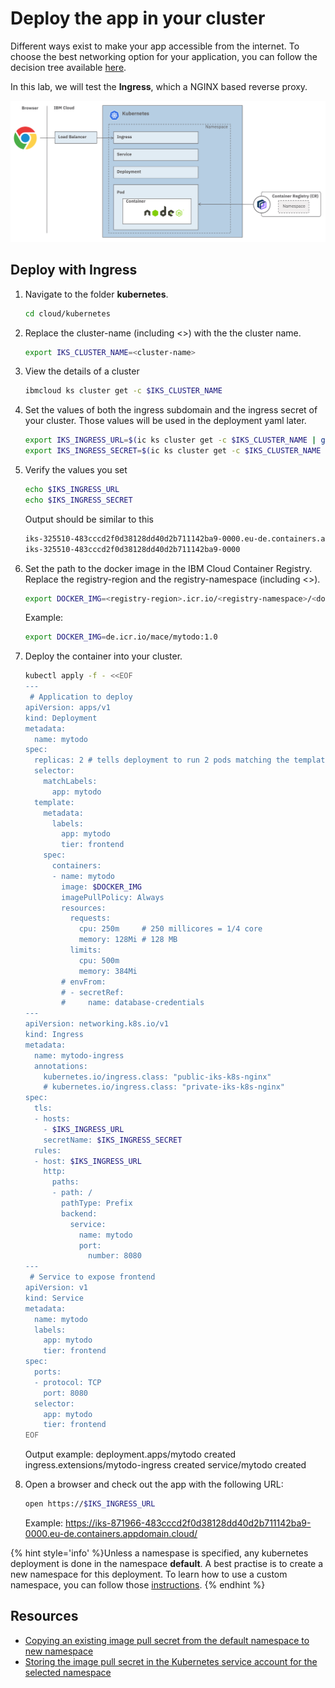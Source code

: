 # Deploy the app in your cluster

Different ways exist to make your app accessible from the internet. To choose the best networking option for your application, you can follow the decision tree available [here](https://cloud.ibm.com/docs/containers?topic=containers-cs_network_planning).

In this lab, we will test the **Ingress**, which a NGINX based reverse proxy.

![architecture](./images/k8s-yaml.png)

## Deploy with Ingress

1. Navigate to the folder **kubernetes**.

    ```sh
    cd cloud/kubernetes
    ```

1. Replace the cluster-name (including <>) with the the cluster name.

    ```sh
    export IKS_CLUSTER_NAME=<cluster-name>
    ```

1. View the details of a cluster

    ```sh
    ibmcloud ks cluster get -c $IKS_CLUSTER_NAME
    ```

1. Set the values of both the ingress subdomain and the ingress secret of your cluster. Those values will be used in the deployment yaml later.

    ```sh
    export IKS_INGRESS_URL=$(ic ks cluster get -c $IKS_CLUSTER_NAME | grep "Ingress Subdomain" | awk '{print tolower($3)}')
    export IKS_INGRESS_SECRET=$(ic ks cluster get -c $IKS_CLUSTER_NAME | grep "Ingress Secret" | awk '{print tolower($3)}')
    ```

1. Verify the values you set

    ```sh
    echo $IKS_INGRESS_URL
    echo $IKS_INGRESS_SECRET
    ```

    Output should be similar to this

    ```txt
    iks-325510-483cccd2f0d38128dd40d2b711142ba9-0000.eu-de.containers.appdomain.cloud
    iks-325510-483cccd2f0d38128dd40d2b711142ba9-0000
    ```

1. Set the path to the docker image in the IBM Cloud Container Registry. Replace the registry-region and the registry-namespace (including <>).

    ```sh
    export DOCKER_IMG=<registry-region>.icr.io/<registry-namespace>/<docker-image-name>:<docker-tag>
    ```
  
    Example:

    ```sh
    export DOCKER_IMG=de.icr.io/mace/mytodo:1.0
    ```

1. Deploy the container into your cluster.
  
    ```sh
    kubectl apply -f - <<EOF
    ---
     # Application to deploy
    apiVersion: apps/v1
    kind: Deployment
    metadata:
      name: mytodo
    spec:
      replicas: 2 # tells deployment to run 2 pods matching the template
      selector:
        matchLabels:
          app: mytodo
      template:
        metadata:
          labels:
            app: mytodo
            tier: frontend
        spec:
          containers:
          - name: mytodo
            image: $DOCKER_IMG
            imagePullPolicy: Always
            resources:
              requests:
                cpu: 250m     # 250 millicores = 1/4 core
                memory: 128Mi # 128 MB
              limits:
                cpu: 500m
                memory: 384Mi
            # envFrom:
            # - secretRef:
            #     name: database-credentials    
    ---
    apiVersion: networking.k8s.io/v1
    kind: Ingress
    metadata:
      name: mytodo-ingress
      annotations:
        kubernetes.io/ingress.class: "public-iks-k8s-nginx"
        # kubernetes.io/ingress.class: "private-iks-k8s-nginx"
    spec:
      tls:
      - hosts:
        - $IKS_INGRESS_URL
        secretName: $IKS_INGRESS_SECRET
      rules:
      - host: $IKS_INGRESS_URL
        http:
          paths:
          - path: /
            pathType: Prefix
            backend:
              service:
                name: mytodo
                port:
                  number: 8080
    ---
     # Service to expose frontend
    apiVersion: v1
    kind: Service
    metadata:
      name: mytodo
      labels:
        app: mytodo
        tier: frontend
    spec:
      ports:
      - protocol: TCP
        port: 8080
      selector:
        app: mytodo
        tier: frontend
    EOF
    ```

    Output example:
    deployment.apps/mytodo created
    ingress.extensions/mytodo-ingress created
    service/mytodo created

1. Open a browser and check out the app with the following URL:

    ```sh
    open https://$IKS_INGRESS_URL
    ```
  
    Example:
    https://iks-871966-483cccd2f0d38128dd40d2b711142ba9-0000.eu-de.containers.appdomain.cloud/

{% hint style='info' %}Unless a namespase is specified, any kubernetes deployment is done in the namespace **default**. A best practise is to create a new namespace for this deployment. To learn how to use a custom namespace, you can follow those [instructions](./deploy-app-custom-ns). {% endhint %}

## Resources

* [Copying an existing image pull secret from the default namespace to new namespace](https://cloud.ibm.com/docs/containers?topic=containers-registry#copy_imagePullSecret)
* [Storing the image pull secret in the Kubernetes service account for the selected namespace](https://cloud.ibm.com/docs/containers?topic=containers-registry#store_imagePullSecret)